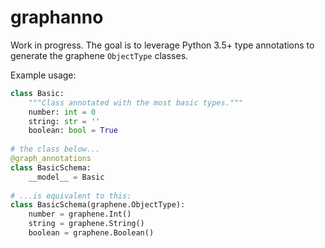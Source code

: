 # graphanno

Work in progress. The goal is to leverage Python 3.5+ type annotations to generate
the graphene `ObjectType` classes.

Example usage:
```python
class Basic:
    """Class annotated with the most basic types."""
    number: int = 0
    string: str = ''
    boolean: bool = True
    
# the class below...
@graph_annotations
class BasicSchema:
    __model__ = Basic
    
# ...is equivalent to this:
class BasicSchema(graphene.ObjectType):
    number = graphene.Int()
    string = graphene.String()
    boolean = graphene.Boolean()
```
